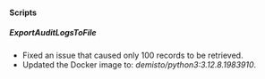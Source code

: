 
#### Scripts

##### ExportAuditLogsToFile

- Fixed an issue that caused only 100 records to be retrieved.
- Updated the Docker image to: *demisto/python3:3.12.8.1983910*.
